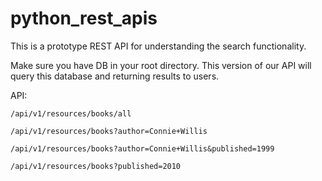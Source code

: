 # python_rest_apis
This is a prototype REST API for understanding the search functionality.

Make sure you have DB in your root directory. This version of our API will query this database and returning results to users.

API:
```
/api/v1/resources/books/all
```
```
/api/v1/resources/books?author=Connie+Willis
```
```
/api/v1/resources/books?author=Connie+Willis&published=1999
```
```
/api/v1/resources/books?published=2010
```